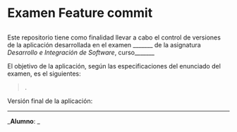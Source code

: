 # Examen Feature commit
## 

Este repositorio tiene como finalidad llevar a cabo el control de versiones de la aplicación desarrollada en el examen _______ de la asignatura _Desarrollo e Integración de Software_, curso_______

El objetivo de la aplicación, según las especificaciones del enunciado del examen, es el siguientes:
> .




Versión final de la aplicación:

________________________________________

_**Alumno**: _
